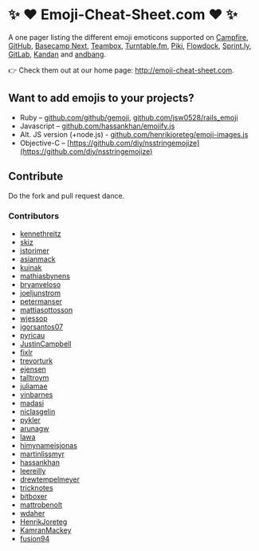 # :sparkles: :heart: Emoji-Cheat-Sheet.com :heart: :sparkles:

A one pager listing the different emoji emoticons supported on [Campfire](http://campfirenow.com/),
[GitHub](http://github.com/), [Basecamp Next](http://37signals.com/basecampnext/), [Teambox](http://teambox.com), [Turntable.fm](http://turntable.fm/), [Piki](http://piki.fm), [Flowdock](https://www.flowdock.com/), [Sprint.ly](https://sprint.ly/), [GitLab](http://gitlab.org), [Kandan](http://kandanapp.com) and [andbang](http://next.andbang.com).

:point_right: Check them out at our home page: http://emoji-cheat-sheet.com.

## Want to add emojis to your projects?

* Ruby – [github.com/github/gemoji](https://github.com/github/gemoji), [github.com/jsw0528/rails_emoji](https://github.com/jsw0528/rails_emoji)
* Javascript – [github.com/hassankhan/emojify.js](https://github.com/hassankhan/emojify.js)
* Alt. JS version (+node.js) - [github.com/henrikjoreteg/emoji-images.js](https://github.com/HenrikJoreteg/emoji-images.js)
* Objective-C – [https://github.com/diy/nsstringemojize](https://github.com/diy/nsstringemojize)

## Contribute

Do the fork and pull request dance.

### Contributors

* [kennethreitz](https://github.com/kennethreitz)
* [skiz](https://github.com/skiz)
* [jstorimer](https://github.com/jstorimer)
* [asianmack](https://github.com/asianmack)
* [kuinak](https://github.com/kuinak)
* [mathiasbynens](https://github.com/mathiasbynens)
* [bryanveloso](https://github.com/bryanveloso)
* [joeljunstrom](https://github.com/joeljunstrom)
* [petermanser](https://github.com/petermanser)
* [mattiasottosson](https://github.com/mattiasottosson)
* [wjessop](https://github.com/wjessop)
* [igorsantos07](https://github.com/igorsantos07)
* [pyricau](https://github.com/pyricau)
* [JustinCampbell](https://github.com/JustinCampbell)
* [fixlr](https://github.com/fixlr)
* [trevorturk](https://github.com/trevorturk)
* [ejensen](https://github.com/ejensen)
* [talltroym](https://github.com/talltroym)
* [juliamae](https://github.com/juliamae)
* [vinbarnes](https://github.com/vinbarnes)
* [madasi](https://github.com/madasi)
* [niclasgelin](https://github.com/niclasgelin)
* [pykler](https://github.com/pykler)
* [arunagw](https://github.com/arunagw)
* [lawa](https://github.com/lawa)
* [himynameisjonas](https://github.com/himynameisjonas)
* [martinlissmyr](https://github.com/martinlissmyr)
* [hassankhan](https://github.com/hassankhan)
* [leereilly](https://github.com/leereilly)
* [drewtempelmeyer](https://github.com/drewtempelmeyer)
* [tricknotes](https://github.com/tricknotes)
* [bitboxer](https://github.com/bitboxer)
* [mattrobenolt](https://github.com/mattrobenolt)
* [wdaher](https://github.com/wdaher)
* [HenrikJoreteg](https://github.com/HenrikJoreteg)
* [KamranMackey](https://github.com/KamranMackey)
* [fusion94](https://github.com/fusion94)
